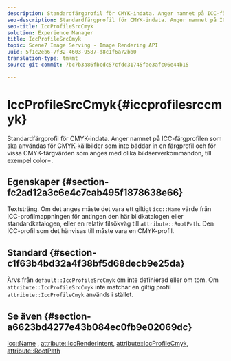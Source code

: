 ```yaml
---
description: Standardfärgprofil för CMYK-indata. Anger namnet på ICC-färgprofilen som ska användas för CMYK-källbilder som inte bäddar in en färgprofil och för vissa CMYK-färgvärden som anges med olika bildserverkommandon, till exempel color=.
seo-description: Standardfärgprofil för CMYK-indata. Anger namnet på ICC-färgprofilen som ska användas för CMYK-källbilder som inte bäddar in en färgprofil och för vissa CMYK-färgvärden som anges med olika bildserverkommandon, till exempel color=.
seo-title: IccProfileSrcCmyk
solution: Experience Manager
title: IccProfileSrcCmyk
topic: Scene7 Image Serving - Image Rendering API
uuid: 5f1c2eb6-7f32-4603-9587-d8c1f6a72bb0
translation-type: tm+mt
source-git-commit: 7bc7b3a86fbcdc57cfdc31745fae3afc06e44b15

---
```



# IccProfileSrcCmyk{#iccprofilesrccmyk}

Standardfärgprofil för CMYK-indata. Anger namnet på ICC-färgprofilen som ska användas för CMYK-källbilder som inte bäddar in en färgprofil och för vissa CMYK-färgvärden som anges med olika bildserverkommandon, till exempel color=.

## Egenskaper {#section-fc2ad12a3c6e4c7cab495f1878638e66}

Textsträng. Om det anges måste det vara ett giltigt `icc::Name` värde från ICC-profilmappningen för antingen den här bildkatalogen eller standardkatalogen, eller en relativ filsökväg till `attribute::RootPath`. Den ICC-profil som det hänvisas till måste vara en CMYK-profil.

## Standard {#section-c1f63b4bd32a4f38bf5d68decb9e25da}

Ärvs från `default::IccProfileSrcCmyk` om inte definierad eller om tom. Om `attribute::IccProfileSrcCmyk` inte matchar en giltig profil `attribute::IccProfileCmyk` används i stället.

## Se även {#section-a6623bd4277e43b084ec0fb9e02069dc}

[icc::Name](../../../../../is-api/image-catalog/image-serving-api-ref/c-image-catalog-reference/c-icc-profile-map-reference/r-name-icc.md#reference-9e7d3c8e35434981a3dfac66b8946cbe) , [attribute::IccRenderIntent](../../../../../is-api/image-catalog/image-serving-api-ref/c-image-catalog-reference/c-attributes-reference/r-iccrenderintent.md#reference-012f207f28bd4406a5368d23ed95a51f), [attribute::IccProfileCmyk](../../../../../is-api/image-catalog/image-serving-api-ref/c-image-catalog-reference/c-attributes-reference/r-iccprofilecmyk.md#reference-db89f9dac33e447cadb359ec1ba27ee0), [attribute::RootPath](../../../../../is-api/image-catalog/image-serving-api-ref/c-image-catalog-reference/c-attributes-reference/r-rootpath.md#reference-17d57e5967be403b8408fa7214017494)
